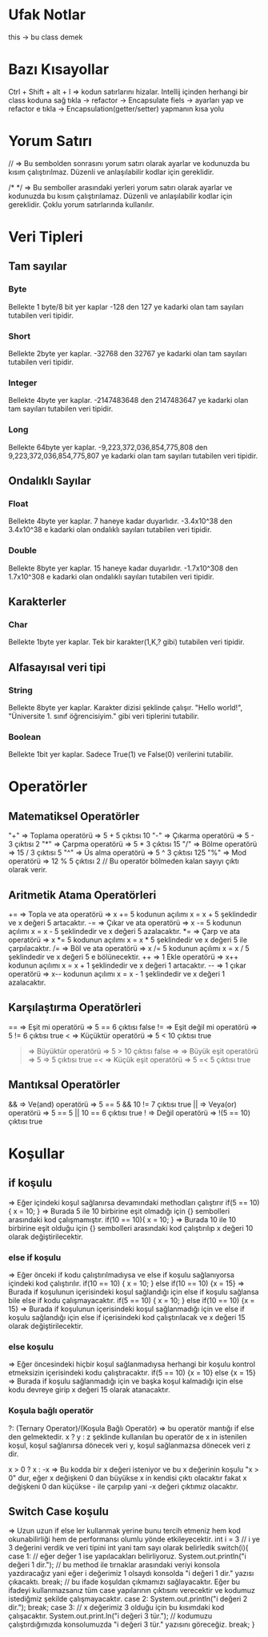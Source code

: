 # Ufak Notlar
this -> bu class demek


# Bazı Kısayollar
Ctrl + Shift + alt + l => kodun satırlarını hizalar.
Intellij içinden herhangi bir class koduna sağ tıkla -> refactor -> Encapsulate fiels -> ayarları yap ve refactor e tıkla -> Encapsulation(getter/setter) yapmanın kısa yolu


# Yorum Satırı
//       => Bu sembolden sonrasını yorum satırı olarak ayarlar ve kodunuzda bu kısım çalıştırılmaz. Düzenli ve anlaşılabilir kodlar için gereklidir.

/*  */   => Bu semboller arasındaki yerleri yorum satırı olarak ayarlar ve kodunuzda bu kısım çalıştırılamaz. Düzenli ve anlaşılabilir kodlar için gereklidir. Çoklu yorum satırlarında kullanılır.


# Veri Tipleri

## Tam sayılar

### Byte
Bellekte 1 byte/8 bit yer kaplar
-128 den 127 ye kadarki olan tam sayıları tutabilen veri tipidir.

### Short
Bellekte 2byte yer kaplar.
-32768 den 32767 ye kadarki olan tam sayıları tutabilen veri tipidir.

### Integer
Bellekte 4byte yer kaplar.
-2147483648 den 2147483647 ye kadarki olan tam sayıları tutabilen veri tipidir.

### Long
Bellekte 64byte yer kaplar.
-9,223,372,036,854,775,808 den 9,223,372,036,854,775,807 ye kadarki olan tam sayıları tutabilen veri tipidir.


## Ondalıklı Sayılar

### Float
Bellekte 4byte yer kaplar.
7 haneye kadar duyarlıdır.
-3.4x10^38 den 3.4x10^38 e kadarki olan ondalıklı sayıları tutabilen veri tipidir.

### Double
Bellekte 8byte yer kaplar.
15 haneye kadar duyarlıdır.
-1.7x10^308 den 1.7x10^308 e kadarki olan ondalıklı sayıları tutabilen veri tipidir.

## Karakterler

### Char
Bellekte 1byte yer kaplar.
Tek bir karakter(1,K,? gibi) tutabilen veri tipidir.


## Alfasayısal veri tipi

### String
Bellekte 8byte yer kaplar.
Karakter dizisi şeklinde çalışır.
"Hello world!", "Üniversite 1. sınıf öğrencisiyim." gibi veri tiplerini tutabilir.

### Boolean
Bellekte 1bit yer kaplar.
Sadece True(1) ve False(0) verilerini tutabilir.


# Operatörler

## Matematiksel Operatörler

"+" => Toplama operatörü         => 5 + 5 çıktısı 10
"-" => Çıkarma operatörü         => 5 - 3 çıktısı 2
"*" => Çarpma operatörü          => 5 * 3 çıktısı 15
"/" => Bölme operatörü         => 15 / 3 çıktısı 5
"^" => Üs alma operatörü         => 5 ^ 3 çıktısı 125
"%" => Mod operatörü             => 12 % 5 çıktısı 2
  // Bu operatör bölmeden kalan sayıyı çıktı olarak verir.


## Aritmetik Atama Operatörleri

+= => Topla ve ata operatörü    => x += 5 kodunun açılımı x = x + 5 şeklindedir ve x değeri 5 artacaktır.
-= => Çıkar ve ata operatörü    => x -= 5 kodunun açılımı x = x - 5 şeklindedir ve x değeri 5 azalacaktır.
*= => Çarp ve ata operatörü     => x *= 5 kodunun açılımı x = x * 5 şeklindedir ve x değeri 5 ile çarpılacaktır.
/= => Böl ve ata operatörü      => x /= 5 kodunun açılımı x = x / 5 şeklindedir ve x değeri 5 e bölünecektir.
++ => 1 Ekle operatörü          =>  x++   kodunun açılımı x = x + 1 şeklindedir ve x değeri 1 artacaktır.
-- => 1 çıkar operatörü         =>  x--   kodunun açılımı x = x - 1 şeklindedir ve x değeri 1 azalacaktır.


## Karşılaştırma Operatörleri

== => Eşit mi operatörü          => 5 == 6 çıktısı false
!= => Eşit değil mi operatörü    => 5 != 6 çıktısı true
<  => Küçüktür operatörü         => 5 < 10 çıktısı true
>  => Büyüktür operatörü         => 5 > 10 çıktısı false
=> => Büyük eşit operatörü       => 5 => 5 çıktısı true
=< => Küçük eşit operatörü       => 5 =< 5 çıktısı true


## Mantıksal Operatörler

&& => Ve(and) operatörü          => 5 == 5 && 10 != 7 çıktısı true
|| => Veya(or) operatörü         => 5 == 5 || 10 == 6 çıktısı true
! => Değil operatörü             => !(5 == 10) çıktısı true


# Koşullar 

## if koşulu 
=> Eğer içindeki koşul sağlanırsa devamındaki methodları çalıştırır
 if(5 == 10){  x = 10; }
 => Burada 5 ile 10 birbirine eşit olmadığı için {} sembolleri arasındaki kod çalışmamıştır.
 if(10 == 10){  x = 10; }
 => Burada 10 ile 10 birbirine eşit olduğu için {} sembolleri arasındaki kod çalıştırılıp x değeri 10 olarak değiştirilecektir.

### else if koşulu 
=> Eğer önceki if kodu çalıştırılmadıysa ve else if koşulu sağlanıyorsa içindeki kod çalıştırılır.
 if(10 == 10) { x = 10; }
 else if(10 == 10) {x = 15}
 => Burada if koşulunun içerisindeki koşul sağlandığı için else if koşulu sağlansa bile else if kodu çalışmayacaktır.
 if(5 == 10) { x = 10; }
 else if(10 == 10) {x = 15}
 => Burada if koşulunun içerisindeki koşul sağlanmadığı için ve else if koşulu sağlandığı için else if içerisindeki kod çalıştırılacak ve x değeri 15 olarak değiştirilecektir.

### else koşulu 
=> Eğer öncesindeki hiçbir koşul sağlanmadıysa herhangi bir koşulu kontrol etmeksizin içerisindeki kodu çalıştıracaktır.
if(5 == 10) {x = 10}
else {x = 15}
=> Burada if koşulu sağlanmadığı için ve başka koşul kalmadığı için else kodu devreye girip x değeri 15 olarak atanacaktır.

### Koşula bağlı operatör
?: (Ternary Operator)/(Koşula Bağlı Operatör) => bu operatör mantığı if else den gelmektedir. x ? y : z şeklinde kullanılan bu operatör de x in istenilen koşul, koşul sağlanırsa dönecek veri y, koşul sağlanmazsa dönecek veri z dir.

x > 0 ? x : -x
=> Bu kodda bir x değeri isteniyor ve bu x değerinin koşulu "x > 0" dur, eğer x değişkeni 0 dan büyükse x in kendisi çıktı olacaktır fakat x değişkeni 0 dan küçükse - ile çarpılıp yani -x değeri çıktımız olacaktır.


## Switch Case koşulu
=> Uzun uzun if else ler kullanmak yerine bunu tercih etmeniz hem kod okunabilirliği hem de performansı olumlu yönde etkileyecektir.
int i = 3 // i ye 3 değerini verdik ve veri tipini int yani tam sayı olarak belirledik
switch(i){
        case 1: // eğer değer 1 ise yapılacakları belirliyoruz.
                System.out.println("i değeri 1 dir."); // bu method ile tırnaklar arasındaki veriyi konsola yazdıracağız yani eğer i değerimiz 1 olsaydı konsolda "i değeri 1 dir." yazısı çıkacaktı.
                break; // bu ifade koşuldan çıkmamızı sağlayacaktır. Eğer bu ifadeyi kullanmazsanız tüm case yapılarının çıktısını verecektir ve kodumuz istediğmiz şekilde çalışmayacaktır.
        case 2:
                System.out.println("i değeri 2 dir.");
                break;
        case 3: // x değerimiz 3 olduğu için bu kısımdaki kod çalışacaktır.
                System.out.print.ln("i değeri 3 tür."); // kodumuzu çalıştırdığımızda konsolumuzda "i değeri 3 tür." yazısını göreceğiz.
                break; 
}



